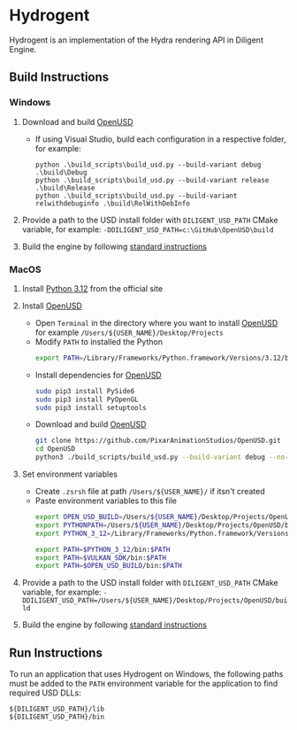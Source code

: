 # Hydrogent

Hydrogent is an implementation of the Hydra rendering API in Diligent Engine.

## Build Instructions

### Windows

1. Download and build [OpenUSD](https://github.com/PixarAnimationStudios/OpenUSD)
    *  If using Visual Studio, build each configuration in a respective folder, for example:
        ```
        python .\build_scripts\build_usd.py --build-variant debug .\build\Debug
        python .\build_scripts\build_usd.py --build-variant release .\build\Release
        python .\build_scripts\build_usd.py --build-variant relwithdebuginfo .\build\RelWithDebInfo
        ```

2. Provide a path to the USD install folder with `DILIGENT_USD_PATH` CMake variable, for example:
   `-DDILIGENT_USD_PATH=c:\GitHub\OpenUSD\build`

3. Build the engine by following [standard instructions](https://github.com/DiligentGraphics/DiligentEngine#build-and-run-instructions)

### MacOS

1. Install [Python 3.12](https://www.python.org/downloads/) from the official site

2. Install [OpenUSD](https://github.com/PixarAnimationStudios/OpenUSD)
    *  Open `Terminal` in the directory where you want to install [OpenUSD](https://github.com/PixarAnimationStudios/OpenUSD) for example `/Users/${USER_NAME}/Desktop/Projects`
    *  Modify `PATH` to installed the Python
        ```bash
        export PATH=/Library/Frameworks/Python.framework/Versions/3.12/bin:$PATH
        ```
    *  Install dependencies for [OpenUSD](https://github.com/PixarAnimationStudios/OpenUSD)
        ```bash
        sudo pip3 install PySide6
        sudo pip3 install PyOpenGL
        sudo pip3 install setuptools       
        ```
    *  Download and build [OpenUSD](https://github.com/PixarAnimationStudios/OpenUSD)
        ```bash
        git clone https://github.com/PixarAnimationStudios/OpenUSD.git
        cd OpenUSD
        python3 ./build_scripts/build_usd.py --build-variant debug --no-materialx --generator XCode  ./build -v
        ```

3. Set environment variables 
    *  Create `.zsrsh` file at path `/Users/${USER_NAME}/` if itsn't created
    *  Paste environment variables to this file
        ```bash
        export OPEN_USD_BUILD=/Users/${USER_NAME}/Desktop/Projects/OpenUSD/build
        export PYTHONPATH=/Users/${USER_NAME}/Desktop/Projects/OpenUSD/build/lib/python
        export PYTHON_3_12=/Library/Frameworks/Python.framework/Versions/3.12

        export PATH=$PYTHON_3_12/bin:$PATH
        export PATH=$VULKAN_SDK/bin:$PATH
        export PATH=$OPEN_USD_BUILD/bin:$PATH
        ```

4. Provide a path to the USD install folder with `DILIGENT_USD_PATH` CMake variable, for example:
   `-DDILIGENT_USD_PATH=/Users/${USER_NAME}/Desktop/Projects/OpenUSD/build`

5. Build the engine by following [standard instructions](https://github.com/DiligentGraphics/DiligentEngine#build-and-run-instructions)

## Run Instructions

To run an application that uses Hydrogent on Windows, the following paths must be added to the `PATH` environment variable for
the application to find required USD DLLs:

```
${DILIGENT_USD_PATH}/lib
${DILIGENT_USD_PATH}/bin
```
